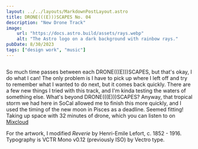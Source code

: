 ```yaml
---
layout: ../../layouts/MarkdownPostLayout.astro
title: DRONE(((E)))SCAPES No. 04
description: "New Drone Track"
image:
    url: "https://docs.astro.build/assets/rays.webp"
    alt: "The Astro logo on a dark background with rainbow rays."
pubDate: 8/30/2023
tags: ["design work", "music"]
---
```


<img class="blog-post-image-lg" src="https://res.cloudinary.com/dzv7ytxjh/image/upload/f_auto,q_60/v1739348117/64eda90b86baea73fe48e026_DRONE_E_SCAPES_04_pqpwsk.png" alt="">

So much time passes between each DRONE(((E)))SCAPES, but that's okay, I do what I can! The only problem is I have to pick up where I left off and try to remember what I wanted to do next, but it comes back quickly. There are a few new things I tried with this track, and I'm kinda testing the waters of something else. What's beyond DRONE(((E)))SCAPES? Anyway, that tropical storm we had here in SoCal allowed me to finish this more quickly, and I used the timing of the new moon in Pisces as a deadline. Seemed fitting! Taking up space with 32 minutes of drone, which you can listen to on [Mixcloud]("https://www.mixcloud.com/aszaf/droneescapes-no-04/")

For the artwork, I modified _Reverie_ by Henri-Emile Lefort, c. 1852 - 1916. Typography is VCTR Mono v0.12 (previously ISO) by Vectro type.